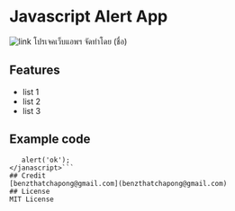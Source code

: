 # Javascript Alert App
![link](https://www.4x-treme.com/wp-content/uploads/2020/10/java-icon-images-6.jpg)
โปรเจคเว็บแอพฯ จัดทำโดย (ชื่อ)
## Features
- list 1
- list 2
- list 3
## Example code
```<javascript>
   alert('ok');
</janascript>```
## Credit
[benzthatchapong@gmail.com](benzthatchapong@gmail.com)
## License
MIT License
